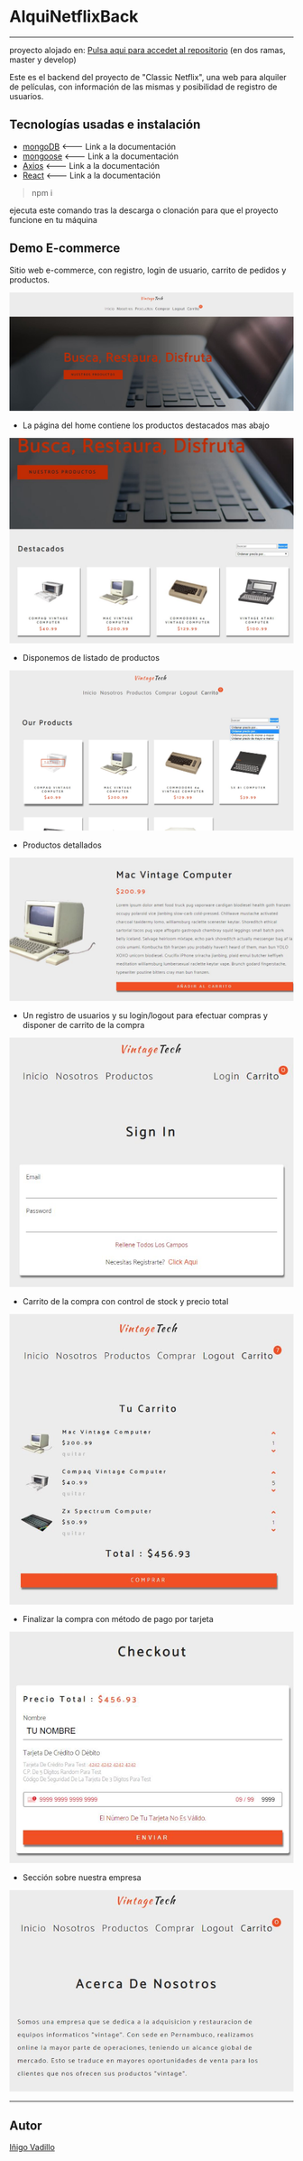 # **AlquiNetflixBack**
---

proyecto alojado en: [Pulsa aqui para accedet al repositorio](https://github.com/davidmorenocapel/AlquiNetflixBack) (en dos ramas, master y develop)

Este es el backend del proyecto de "Classic Netflix", una web para alquiler de películas, con información de las mismas y posibilidad de registro de usuarios.


## Tecnologías usadas e instalación

* [mongoDB](https://www.mongodb.com/es) <--- Link a la documentación
* [mongoose](https://mongoosejs.com/) <--- Link a la documentación
* [Axios](https://github.com/axios/axios) <--- Link a la documentación
* [React](https://es.reactjs.org/) <--- Link a la documentación

> npm i

ejecuta este comando tras la descarga o clonación para que el proyecto funcione en tu máquina

## Demo E-commerce

Sitio web e-commerce, con registro, login de usuario, carrito de pedidos y productos.

![image](./public/readme/home.jpg)

* La página del home contiene los productos destacados mas abajo
 
![image](./public/readme/destacados.jpg)

* Disponemos de listado de productos

![image](./public/readme/listado.jpg)

* Productos detallados

![image](./public/readme/producto.jpg)


* Un registro de usuarios y su login/logout para efectuar compras y disponer de carrito de la compra

![image](./public/readme/login.jpg)

* Carrito de la compra con control de stock y precio total

![image](./public/readme/carrito.jpg)

* Finalizar la compra con método de pago por tarjeta

![image](./public/readme/COMPRA.jpg)

* Sección sobre nuestra empresa

![image](./public/readme/acerca.jpg)






---

## **Autor**

[Iñigo Vadillo](https://github.com/Vadithalion)